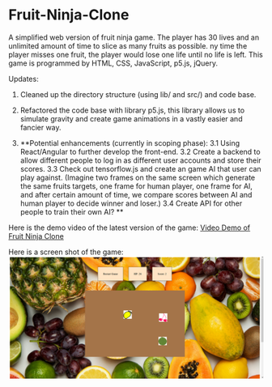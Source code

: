 # Fruit-Ninja-Clone

A simplified web version of fruit ninja game.
The player has 30 lives and an unlimited amount of time to slice as many fruits as possible.
ny time the player misses one fruit, the player would lose one life until no life is left.
This game is programmed by HTML, CSS, JavaScript, p5.js, jQuery.

Updates: 
1. Cleaned up the directory structure (using lib/ and src/) and code base.
2. Refactored the code base with library p5.js, this library allows us to simulate gravity and create game animations in a vastly easier and fancier way.

3. **Potential enhancements (currently in scoping phase):
3.1 Using React/Angular to further develop the front-end.
3.2 Create a backend to allow different people to log in as different user accounts and store their scores.
3.3 Check out tensorflow.js and create an game AI that user can play against. (Imagine two frames on the same screen which generate the same fruits targets, one frame for human player, one frame for AI, and after certain amount of time, we compare scores between AI and human player to decide winner and loser.)
3.4 Create API for other people to train their own AI?
**


Here is the demo video of the latest version of the game:
[Video Demo of Fruit Ninja Clone](https://youtu.be/QpzxffVsWHg)

Here is a screen shot of the game:
![](demo_pics/Screenshot_1.png)
